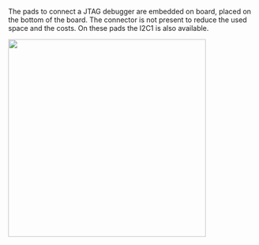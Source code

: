 The pads to connect a JTAG debugger are embedded on board, placed on the bottom of the board. The connector is not present to reduce the used space and the costs. On these pads the I2C1 is also available. 

<img style="width:400px;" src="../img/gionji/DOCS_jtag_p_mont.PNG">
